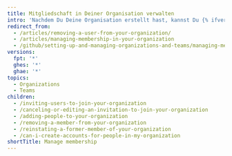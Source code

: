 ```yaml
---
title: Mitgliedschaft in Deiner Organisation verwalten
intro: 'Nachdem Du Deine Organisation erstellt hast, kannst Du {% ifversion fpt %}Personen dazu einladen, Mitglieder Deiner Organisation zu werden{% else %}Personen als Mitglieder zur Organisation hinzufügen{% endif %}. Du kannst auch Mitglieder aus der Organisation entfernen und ehemalige Mitglieder wieder einsetzen.'
redirect_from:
  - /articles/removing-a-user-from-your-organization/
  - /articles/managing-membership-in-your-organization
  - /github/setting-up-and-managing-organizations-and-teams/managing-membership-in-your-organization
versions:
  fpt: '*'
  ghes: '*'
  ghae: '*'
topics:
  - Organizations
  - Teams
children:
  - /inviting-users-to-join-your-organization
  - /canceling-or-editing-an-invitation-to-join-your-organization
  - /adding-people-to-your-organization
  - /removing-a-member-from-your-organization
  - /reinstating-a-former-member-of-your-organization
  - /can-i-create-accounts-for-people-in-my-organization
shortTitle: Manage membership
---
```


<!-- else -->
